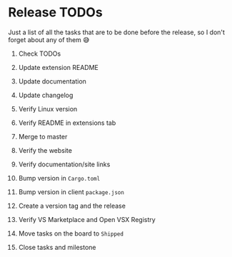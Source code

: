 # Release TODOs

Just a list of all the tasks that are to be done before the release, so I don't forget about any of them :sweat_smile:

1. Check TODOs
2. Update extension README
3. Update documentation
4. Update changelog

5. Verify Linux version
6. Verify README in extensions tab

7. Merge to master

8. Verify the website
9. Verify documentation/site links

10. Bump version in `Cargo.toml`
11. Bump version in client `package.json`
12. Create a version tag and the release 

13. Verify VS Marketplace and Open VSX Registry
14. Move tasks on the board to `Shipped`
15. Close tasks and milestone